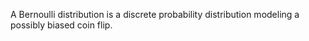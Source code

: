 A Bernoulli distribution is a discrete probability distribution modeling a possibly biased coin flip.